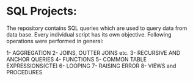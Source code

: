 # SQL Projects:

The repository contains SQL queries which are used to query data from data base. Every individual script has its own objective. Following operations were performed in general:

1- AGGREGATION
2- JOINS, OUTTER JOINS etc.
3- RECURSIVE AND ANCHOR QUERIES
4- FUNCTIONS
5- COMMON TABLE EXPRESSIONS(CTE)
6- LOOPING
7- RAISING ERROR
8- VIEWS and PROCEDURES

